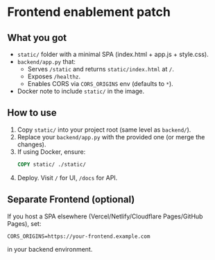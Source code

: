 # Frontend enablement patch

## What you got
- `static/` folder with a minimal SPA (index.html + app.js + style.css).
- `backend/app.py` that:
  - Serves `/static` and returns `static/index.html` at `/`.
  - Exposes `/healthz`.
  - Enables CORS via `CORS_ORIGINS` env (defaults to `*`).
- Docker note to include `static/` in the image.

## How to use
1. Copy `static/` into your project root (same level as `backend/`).
2. Replace your `backend/app.py` with the provided one (or merge the changes).
3. If using Docker, ensure:
   ```dockerfile
   COPY static/ ./static/
   ```
4. Deploy. Visit `/` for UI, `/docs` for API.

## Separate Frontend (optional)
If you host a SPA elsewhere (Vercel/Netlify/Cloudflare Pages/GitHub Pages), set:
```
CORS_ORIGINS=https://your-frontend.example.com
```
in your backend environment.
